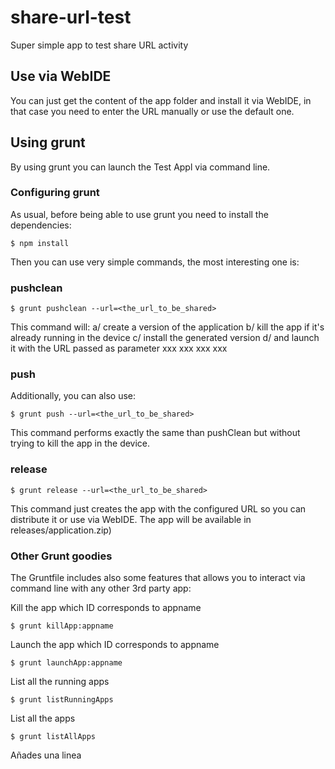 # share-url-test

Super simple app to test share URL activity

## Use via WebIDE

You can just get the content of the app folder and install it via WebIDE, in that case you need to enter the URL manually or use the default one.

## Using grunt

 By using grunt you can launch the Test Appl via command line.
 
### Configuring grunt
 
 As usual, before being able to use grunt you need to install the dependencies:
 
 ```
 $ npm install
 ```
 
 Then you can use very simple commands, the most interesting one is:

### pushclean
 
 ```
 $ grunt pushclean --url=<the_url_to_be_shared>
 ```
 
 This command will:
 a/ create a version of the application
 b/ kill the app if it's already running in the device
 c/ install the generated version
 d/ and launch it with the URL passed as parameter
xxx
xxx
xxx
xxx
### push
 
 Additionally, you can also use:
 
  ```
 $ grunt push --url=<the_url_to_be_shared>
  ```
  
 This command performs exactly the same than pushClean but without trying to kill the app in the device.
 
### release 
  
  ```
 $ grunt release --url=<the_url_to_be_shared>
  ```
  
 This command just creates the app with the configured URL so you can distribute it or use via WebIDE. The app will be available in releases/application.zip)
 
### Other Grunt goodies
 
 The Gruntfile includes also some features that allows you to interact via command line with any other 3rd party app:

Kill the app which ID corresponds to appname
 
  ```
$ grunt killApp:appname
  ```
Launch the app which ID corresponds to appname
 
  ```
$ grunt launchApp:appname
  ```

List all the running apps

  ```
$ grunt listRunningApps
   ```

List all the apps

  ```
$ grunt listAllApps
   ```
Añades una linea
 
 
